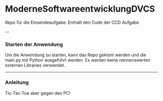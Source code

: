 # ModerneSoftwareentwicklungDVCS
Repo für die Einsendeaufgabe. Enthält den Code der CCD Aufgabe

--
### Starten der Anwendung

Um die Anwendung zu starten, kann das Repo geklont werden und die main.py mit Python ausgeführt werden.
Es werden keine nennenswerten externen Libraries verwendet.

---
### Anleitung

Tic-Tac-Toe aber gegen den PC!
